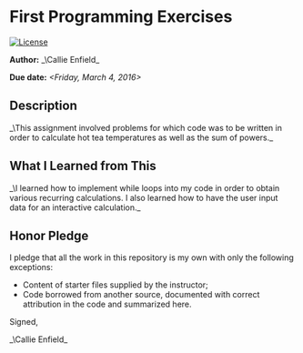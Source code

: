 # First Programming Exercises

 [![License](http://img.shields.io/badge/license-MIT-blue.svg)](http://en.wikipedia.org/wiki/MIT_License)

**Author:** _\Callie Enfield\_

**Due date:** _\<Friday, March 4, 2016\>_

## Description

_\This assignment involved problems for which code was to be written in order to calculate hot tea temperatures as well as the sum of powers.\_

## What I Learned from This

_\I learned how to implement while loops into my code in order to obtain various recurring calculations.  I also learned how to have the user input data for an interactive calculation.\_

## Honor Pledge

I pledge that all the work in this repository is my own with only the following exceptions:

* Content of starter files supplied by the instructor;
* Code borrowed from another source, documented with correct attribution in the code and summarized here.

Signed,

_\Callie Enfield\_
